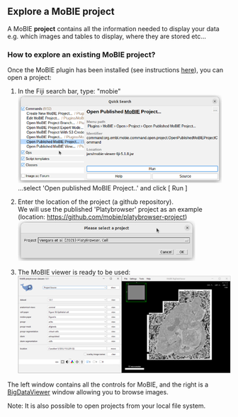## Explore a MoBIE project

A MoBIE **project** contains all the information needed to display your data e.g. which images and tables to display, where they are stored etc...

### How to explore an existing MoBIE project?

Once the MoBIE plugin has been installed (see instructions [here](./installation.md)),
you can open a project:

1. In the Fiji search bar, type: "mobie"<br> <img width="460" alt="image" src="./tutorial_images/mobie_command.png"> <br>
...select 'Open published MoBIE Project..' and click [ Run ]  

2. Enter the location of the project (a github repository).  
We will use the published 'Platybrowser' project as an example (location: https://github.com/mobie/platybrowser-project)
 <br><img width="400" alt="image" src="./tutorial_images/project_location.png">

3. The MoBIE viewer is ready to be used:<br><img width="800" alt="image" src="./tutorial_images/ui.png">

The left window contains all the controls for MoBIE, and the right is a [BigDataViewer](https://imagej.net/BigDataViewer)
window allowing you to browse images.

Note: It is also possible to open projects from your local file system.
